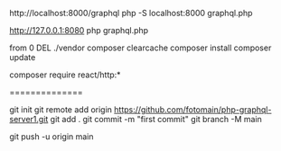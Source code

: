 

http://localhost:8000/graphql
php -S localhost:8000 graphql.php

http://127.0.0.1:8080
php graphql.php

from 0
DEL ./vendor
composer clearcache
composer install
composer update

composer require react/http:*

==============

git init
git remote add origin https://github.com/fotomain/php-graphql-server1.git
git add .
git commit -m "first commit"
git branch -M main

git push -u origin main